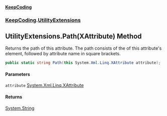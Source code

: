 #### [KeepCoding](index.md 'index')
### [KeepCoding](KeepCoding.md 'KeepCoding').[UtilityExtensions](UtilityExtensions.md 'KeepCoding.UtilityExtensions')
## UtilityExtensions.Path(XAttribute) Method
Returns the path of this attribute. The path consists of the  of this attribute's  
element, followed by attribute name in square brackets.
```csharp
public static string Path(this System.Xml.Linq.XAttribute attribute);
```
#### Parameters
<a name='KeepCoding_UtilityExtensions_Path(System_Xml_Linq_XAttribute)_attribute'></a>
`attribute` [System.Xml.Linq.XAttribute](https://docs.microsoft.com/en-us/dotnet/api/System.Xml.Linq.XAttribute 'System.Xml.Linq.XAttribute')  
  
#### Returns
[System.String](https://docs.microsoft.com/en-us/dotnet/api/System.String 'System.String')  
